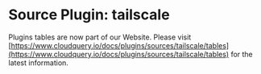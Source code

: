 # Source Plugin: tailscale

Plugins tables are now part of our Website. Please visit [https://www.cloudquery.io/docs/plugins/sources/tailscale/tables](https://www.cloudquery.io/docs/plugins/sources/tailscale/tables) for the latest information.